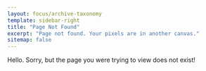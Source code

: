 ```yaml
---
layout: focus/archive-taxonomy
template: sidebar-right
title: "Page Not Found"
excerpt: "Page not found. Your pixels are in another canvas."
sitemap: false
---
```


Hello. Sorry, but the page you were trying to view does not exist!
